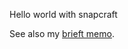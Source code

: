 Hello world with snapcraft

See also my [brieft memo](https://kestrel.tokyo/noteontones/posts/snapcraft101/).
